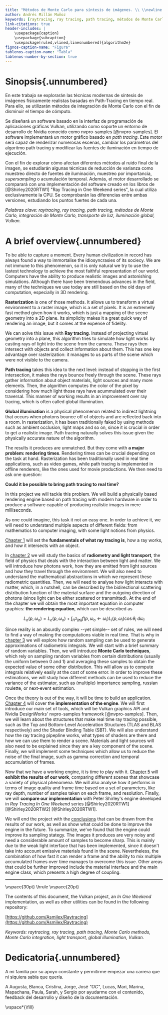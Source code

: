 ```yaml
---
title: "Métodos de Monte Carlo para síntesis de imágenes. \\ \\newline \\Large Análisis teórico e implementaciones basadas en path tracing acelerado por hardware"
author: Andrés Millán Muñoz
keywords: [raytracing, ray tracing, path tracing, métodos de Monte Carlo, integración de Monte Carlo, transporte de luz, iluminación global, Vulkan]
link-citations: true
header-includes: |
    \usepackage{caption}
    \usepackage{subcaption}
    \usepackage[ruled,vlined,linesnumbered]{algorithm2e}
fignos-caption-name: "Figura"
tablenos-caption-name: "Tabla"
tablenos-number-by-section: true
---
```


# Sinopsis{.unnumbered}

En este trabajo se explorarán las técnicas modernas de síntesis de imágenes físicamente realistas basadas en Path-Tracing en tiempo real. Para ello, se utilizarán métodos de integración de Monte Carlo con el fin de disminuir el tiempo de cómputo.

Se diseñará un software basado en la interfaz de programación de aplicaciones gráficas Vulkan, utilizando como soporte un entorno de desarrollo de Nvidia conocido como nvpro-samples [@nvpro-samples]. El software implementará un motor gráfico basado en *path tracing*. Este motor será capaz de renderizar numerosas escenas, cambiar los parámetros del algoritmo path tracing y modificar las fuentes de iluminación en tiempo de ejecución.

Con el fin de explorar cómo afectan diferentes métodos al ruido final de la imagen, se estudiarán algunas técnicas de reducción de varianza como muestreo directo de fuentes de iluminación, muestreo por importancia, *supersampling* o acumulación temporal. Además, el motor desarrollado se comparará con una implementación del software creado en los libros de [@Shirley2020RTW1] "Ray Tracing in One Weekend series", la cual utiliza exclusivamente la CPU. Se comprobarán las diferencias entre ambas versiones, estudiando los puntos fuertes de cada una.

*Palabras clave: raytracing, ray tracing, path tracing, métodos de Monte Carlo, integración de Monte Carlo, transporte de luz, iluminación global, Vulkan.*


# A brief overview{.unnumbered}

<!-- LTeX: language=en -->

To be able to capture a moment. Every human civilization in record has always found a way to immortalise the idiosyncrasies of its sociecy. We are not immune to this phenomenon, so it is only natural we try to use the lastest technology to achieve the most faithful representation of our world. Computers have the ability to produce realistic images and astonishing simulations. Although there have been tremendous advances in the field, many of the techniques we use today are still based on the old days of computation, especially in 3D rendering.

**Rasterization** is one of those methods. It allows us to transform a virtual environment to a raster image, which is a set of pixels. It is an extremelly fast method given how it works, which is just a mapping of the scene geometry into a 2D plane. Its simplicity makes it a great quick way of rendering an image, but it comes at the expense of fidelity.

We can solve this issue with **Ray tracing**. Instead of projecting virtual geometry into a plane, this algorithm tries to simulate how light works by casting rays of light into the scene from the camera. These rays then intersect with objects and collect information about them. This has one key advantage over rasterization: it manages to us parts of the scene which were not visible to the camera.

**Path tracing** takes this idea to the next level: instead of stopping in the first intersection, it makes the rays bounce freely through the scene. These rays gather information about object materials, light sources and many more elements. Then, the algorithm computes the color of the pixel by considering how much light those rays have acummulated over their traversal. This manner of working results in an improvement over ray tracing, which is often called global illumination.

**Global illumination** is a physical phenomenon related to indirect lightning that occurs when photons bounce off of objects and are reflected back into a room. In rasterization, it has been traditionally faked by using methods such as ambient occlusion, light maps and so on, since it is crucial in order to get a realistic image. Path tracing naturally solves this issue given the physically accurate nature of the algorithm.

The results it produces are unmatched. But they come with **a major problem: rendering times**. Rendering times can be crucial depending on the task at hand. Rasterization has been traditionally used in real time applications, such as video games, while path tracing is implemented in offline renderers, like the ones used for movie productions. We then need to ask one question:

**Could it be possible to bring path tracing to real time?**

In this project we will tackle this problem. We will build a physically based rendering engine based on path tracing with modern hardware in order to produce a software capable of producing realistic images in mere milliseconds.

As one could imagine, this task it not an easy one. In order to achieve it, we will need to understand multiple aspects of different fields: from mathematics to computer imaging, with some light notions from physics.

[Chapter 1](#las-bases) will set the **fundamentals of what ray tracing is**, how a ray works, and how it intersects with an object.

In [chapter 2](#transporte-de-luz) we will study the basics of **radiometry and light transport**, the field of physics that deals with the interaction between light and matter. We will introduce how photons work, how they are emitted from light sources and how they travel through the environment. We will also need to understand the mathematical abstractions in which we represent these radiometric quantities. Then, we will need to analyse how light interacts with matter, which, in a nutshell, can be described by the bidirectional scattering distribution function of the material surface and the outgoing direction of photons (since light can be either scattered or transmitted). At the end of the chapter we will obtain the most important equation in computer graphics: **the rendering equation**, which can be described as

$$
L_o(p, \omega_o) = L_e(p, \omega_o) + \int_{H^2(\mathbf{n})}{f(p, \omega_o \leftarrow \omega_i) L_i(p, \omega_i) \cos\theta_i\ d\omega_i}
$$

Since reality is an absurdly complex --yet simple-- set of rules, we will need to find a way of making the computations viable in real time. That is why in [chapter 3](#métodos-de-monte-carlo) we will explore how random sampling can be used to generate approximations of radiometric integrals. We will start with a brief summary of random variables. Then, we will introduce **Monte Carlo techniques**, which rely on sampling random variables from certain distributions (usually the uniform between 0 and 1) and averaging these samples to obtain the expected value of some other distribution. This will allow us to compute integrals relatively easily at the cost of some error. In order to improve these estimations, we will study how different methods can be used to reduce the variance of the estimator, such as (multiple) importance sampling, russian roulette, or next-event estimation.

Once the theory is out of the way, it will be time to build an application. [Chapter 4](#construyamos-un-path-tracer) will cover the **implementation of the engine**. We will first introduce our main set of tools, which will be Vulkan graphics API and Nvidia DesignWorks' nvpro-samples framework [@nvpro-samples]. Then, we will learn about the structures that make real time ray tracing possible, such as the Top and Bottom-Level Acceleration Structures (TLAS and BLAS respectively) and the Shader Binding Table (SBT). We will also understand how the ray tracing pipepline works, what types of shaders are there and how we can use them to render a scene. Materials and light sources will also need to be explained since they are a key component of the scene. Finally, we will implement some techniques which allow us to reduce the noise of the final image, such as gamma correction and temporal accumulation of frames.

Now that we have a working engine, it is time to play with it. [Chapter 5](#análisis-de-rendimiento) will **exhibit the results of our work**, comparing different scenes that showcase a variety of physical phenomena. We will also analyse how it performs in terms of image quality and frame time based on a set of parameters, like ray depth, number of samples taken on each frame, and resolution. Finally, we will **compare our implementation** with Peter Shirley's engine developed in *Ray Tracing In One Weekend* series [@Shirley2020RTW1] [@Shirley2020RTW2] [@Shirley2020RTW1].

We will end the project with the [conclusions](#conclusiones) that can be drawn from the results of our work, as well as show what could be done to improve the engine in the future. To summarize, we've found that the engine could improve its sampling stategy. The images it produces are very noisy and need a considerable amount of samples to become sharp. This is mainly due to the weak light interface that has been implemented, since it doesn't take into account emissive materials found in the scene. Nevertheless, the combination of how fast it can render a frame and the ability to mix multiple accumulated frames over time manages to overcome this issue. Other areas that could be further improved include the material interface and the main engine class, which presents a high degree of coupling.

<hr>

\vspace{30pt}
\hrule
\vspace{20pt}

The contents of this document, the Vulkan project, an *In One Weekend* implementation, as well as other utilities can be found in the following repository:

[https://github.com/Asmilex/Raytracing](https://github.com/Asmilex/Raytracing)

*Keywords: raytracing, ray tracing, path tracing, Monte Carlo methods, Monte Carlo integration, light transport, global illumination, Vulkan.*

# Dedicatoria{.unnumbered}

A mi familia por su apoyo constante y permitirme empezar una carrera que ni siquiera sabía que quería.

A Augusta, Blanca, Cristina, Jorge, José *"OC"*, Lucas, Mari, Marina, Mapachana, Paula, Sarah, y Sergio por ayudarme con el contenido, feedback del desarrollo y diseño de la documentación.

\vspace*{\fill}
